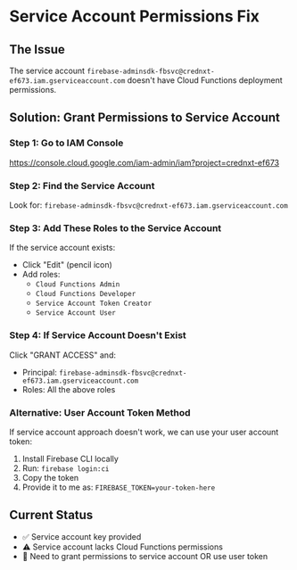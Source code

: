 # Service Account Permissions Fix

## The Issue
The service account `firebase-adminsdk-fbsvc@crednxt-ef673.iam.gserviceaccount.com` doesn't have Cloud Functions deployment permissions.

## Solution: Grant Permissions to Service Account

### Step 1: Go to IAM Console
https://console.cloud.google.com/iam-admin/iam?project=crednxt-ef673

### Step 2: Find the Service Account
Look for: `firebase-adminsdk-fbsvc@crednxt-ef673.iam.gserviceaccount.com`

### Step 3: Add These Roles to the Service Account
If the service account exists:
- Click "Edit" (pencil icon)
- Add roles:
  - `Cloud Functions Admin`
  - `Cloud Functions Developer`
  - `Service Account Token Creator`
  - `Service Account User`

### Step 4: If Service Account Doesn't Exist
Click "GRANT ACCESS" and:
- Principal: `firebase-adminsdk-fbsvc@crednxt-ef673.iam.gserviceaccount.com`
- Roles: All the above roles

### Alternative: User Account Token Method
If service account approach doesn't work, we can use your user account token:

1. Install Firebase CLI locally
2. Run: `firebase login:ci`
3. Copy the token
4. Provide it to me as: `FIREBASE_TOKEN=your-token-here`

## Current Status
- ✅ Service account key provided
- ⚠️ Service account lacks Cloud Functions permissions
- 🔧 Need to grant permissions to service account OR use user token